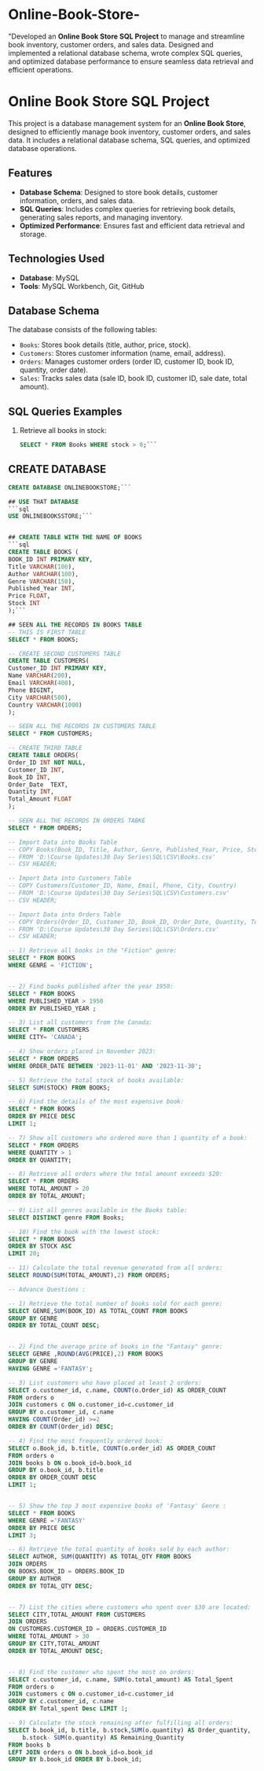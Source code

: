 # Online-Book-Store-
"Developed an **Online Book Store SQL Project** to manage and streamline book inventory, customer orders, and sales data. Designed and implemented a relational database schema, wrote complex SQL queries, and optimized database performance to ensure seamless data retrieval and efficient operations.

# Online Book Store SQL Project

This project is a database management system for an **Online Book Store**, designed to efficiently manage book inventory, customer orders, and sales data. It includes a relational database schema, SQL queries, and optimized database operations.

## Features
- **Database Schema**: Designed to store book details, customer information, orders, and sales data.
- **SQL Queries**: Includes complex queries for retrieving book details, generating sales reports, and managing inventory.
- **Optimized Performance**: Ensures fast and efficient data retrieval and storage.

## Technologies Used
- **Database**: MySQL
- **Tools**: MySQL Workbench, Git, GitHub

## Database Schema
The database consists of the following tables:
- `Books`: Stores book details (title, author, price, stock).
- `Customers`: Stores customer information (name, email, address).
- `Orders`: Manages customer orders (order ID, customer ID, book ID, quantity, order date).
- `Sales`: Tracks sales data (sale ID, book ID, customer ID, sale date, total amount).

## SQL Queries Examples
1. Retrieve all books in stock:
   ```sql
   SELECT * FROM Books WHERE stock > 0;```


## CREATE DATABASE 
```sql
CREATE DATABASE ONLINEBOOKSTORE;```

## USE THAT DATABASE 
```sql
USE ONLINEBOOKSSTORE;```


## CREATE TABLE WITH THE NAME OF BOOKS
```sql
CREATE TABLE BOOKS (
BOOK_ID INT PRIMARY KEY,
Title VARCHAR(100),
Author VARCHAR(100),
Genre VARCHAR(150),
Published_Year INT,
Price FLOAT,	
Stock INT
);```

## SEEN ALL THE RECORDS IN BOOKS TABLE 
-- THIS IS FIRST TABLE 
SELECT * FROM BOOKS;

-- CREATE SECOND CUSTOMERS TABLE
CREATE TABLE CUSTOMERS(
Customer_ID INT PRIMARY KEY,
Name VARCHAR(200),	
Email VARCHAR(400),
Phone BIGINT,	
City VARCHAR(500),
Country VARCHAR(1000)
);

-- SEEN ALL THE RECORDS IN CUSTOMERS TABLE 
SELECT * FROM CUSTOMERS;

-- CREATE THIRD TABLE 
CREATE TABLE ORDERS(
Order_ID INT NOT NULL,
Customer_ID	INT,
Book_ID	INT,
Order_Date	TEXT,
Quantity INT,
Total_Amount FLOAT
);

-- SEEN ALL THE RECORDS IN ORDERS TABKE 
SELECT * FROM ORDERS;

-- Import Data into Books Table
-- COPY Books(Book_ID, Title, Author, Genre, Published_Year, Price, Stock) 
-- FROM 'D:\Course Updates\30 Day Series\SQL\CSV\Books.csv' 
-- CSV HEADER;

-- Import Data into Customers Table
-- COPY Customers(Customer_ID, Name, Email, Phone, City, Country) 
-- FROM 'D:\Course Updates\30 Day Series\SQL\CSV\Customers.csv' 
-- CSV HEADER;

-- Import Data into Orders Table
-- COPY Orders(Order_ID, Customer_ID, Book_ID, Order_Date, Quantity, Total_Amount) 
-- FROM 'D:\Course Updates\30 Day Series\SQL\CSV\Orders.csv' 
-- CSV HEADER;

-- 1) Retrieve all books in the "Fiction" genre:
SELECT * FROM BOOKS
WHERE GENRE = 'FICTION';


-- 2) Find books published after the year 1950:
SELECT * FROM BOOKS 
WHERE PUBLISHED_YEAR > 1950
ORDER BY PUBLISHED_YEAR ;

-- 3) List all customers from the Canada:
SELECT * FROM CUSTOMERS
WHERE CITY= 'CANADA';

-- 4) Show orders placed in November 2023:
SELECT * FROM ORDERS
WHERE ORDER_DATE BETWEEN '2023-11-01' AND '2023-11-30';

-- 5) Retrieve the total stock of books available:
SELECT SUM(STOCK) FROM BOOKS;

-- 6) Find the details of the most expensive book:
SELECT * FROM BOOKS 
ORDER BY PRICE DESC
LIMIT 1;

-- 7) Show all customers who ordered more than 1 quantity of a book:
SELECT * FROM ORDERS
WHERE QUANTITY > 1
ORDER BY QUANTITY;

-- 8) Retrieve all orders where the total amount exceeds $20:
SELECT * FROM ORDERS 
WHERE TOTAL_AMOUNT > 20
ORDER BY TOTAL_AMOUNT;

-- 9) List all genres available in the Books table:
SELECT DISTINCT genre FROM Books;

-- 10) Find the book with the lowest stock:
SELECT * FROM BOOKS 
ORDER BY STOCK ASC
LIMIT 20;

-- 11) Calculate the total revenue generated from all orders:
SELECT ROUND(SUM(TOTAL_AMOUNT),2) FROM ORDERS;

-- Advance Questions : 

-- 1) Retrieve the total number of books sold for each genre:
SELECT GENRE,SUM(BOOK_ID) AS TOTAL_COUNT FROM BOOKS
GROUP BY GENRE
ORDER BY TOTAL_COUNT DESC;


-- 2) Find the average price of books in the "Fantasy" genre:
SELECT GENRE ,ROUND(AVG(PRICE),2) FROM BOOKS
GROUP BY GENRE
HAVING GENRE ='FANTASY';

-- 3) List customers who have placed at least 2 orders:
SELECT o.customer_id, c.name, COUNT(o.Order_id) AS ORDER_COUNT
FROM orders o
JOIN customers c ON o.customer_id=c.customer_id
GROUP BY o.customer_id, c.name
HAVING COUNT(Order_id) >=2
ORDER BY COUNT(Order_id) DESC;

-- 4) Find the most frequently ordered book:
SELECT o.Book_id, b.title, COUNT(o.order_id) AS ORDER_COUNT
FROM orders o
JOIN books b ON o.book_id=b.book_id
GROUP BY o.book_id, b.title
ORDER BY ORDER_COUNT DESC
LIMIT 1;


-- 5) Show the top 3 most expensive books of 'Fantasy' Genre :
SELECT * FROM BOOKS 
WHERE GENRE ='FANTASY'
ORDER BY PRICE DESC
LIMIT 3;

-- 6) Retrieve the total quantity of books sold by each author:
SELECT AUTHOR, SUM(QUANTITY) AS TOTAL_QTY FROM BOOKS
JOIN ORDERS
ON BOOKS.BOOK_ID = ORDERS.BOOK_ID
GROUP BY AUTHOR
ORDER BY TOTAL_QTY DESC;


-- 7) List the cities where customers who spent over $30 are located:
SELECT CITY,TOTAL_AMOUNT FROM CUSTOMERS
JOIN ORDERS 
ON CUSTOMERS.CUSTOMER_ID = ORDERS.CUSTOMER_ID
WHERE TOTAL_AMOUNT > 30
GROUP BY CITY,TOTAL_AMOUNT
ORDER BY TOTAL_AMOUNT DESC;


-- 8) Find the customer who spent the most on orders:
SELECT c.customer_id, c.name, SUM(o.total_amount) AS Total_Spent
FROM orders o
JOIN customers c ON o.customer_id=c.customer_id
GROUP BY c.customer_id, c.name
ORDER BY Total_spent Desc LIMIT 1;

-- 9) Calculate the stock remaining after fulfilling all orders:
SELECT b.book_id, b.title, b.stock,SUM(o.quantity) AS Order_quantity,  
	b.stock- SUM(o.quantity) AS Remaining_Quantity
FROM books b
LEFT JOIN orders o ON b.book_id=o.book_id
GROUP BY b.book_id ORDER BY b.book_id;





   
